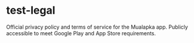 # test-legal
Official privacy policy and terms of service for the Mualapka app. Publicly accessible to meet Google Play and App Store requirements.

